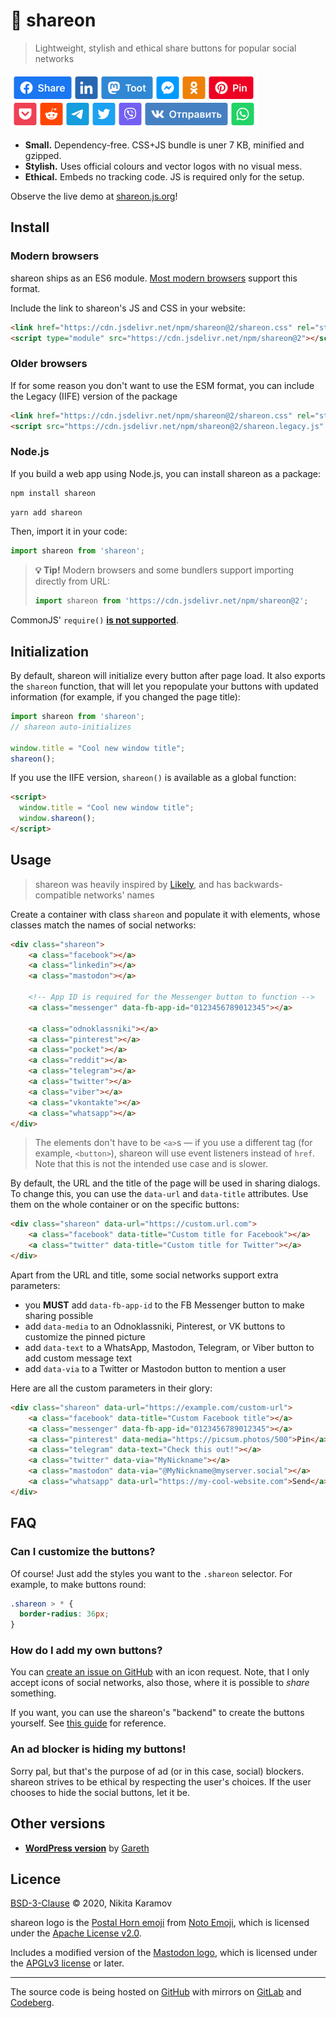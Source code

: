 📯 shareon
==========

> Lightweight, stylish and ethical share buttons for popular social networks

<img src="assets/demo@2x.png" height="90" width="395" alt="demo: shareon buttons for various popular social networks">

- **Small.** Dependency-free. CSS+JS bundle is uner 7 KB, minified and gzipped.
- **Stylish.** Uses official colours and vector logos with no visual mess.
- **Ethical.** Embeds no tracking code. JS is required only for the setup.

Observe the live demo at [shareon.js.org](https://shareon.js.org/)!

Install
-------

### Modern browsers

shareon ships as an ES6 module.
[Most modern browsers](https://caniuse.com/es6-module) support this format.

Include the link to shareon's JS and CSS in your website:

```html
<link href="https://cdn.jsdelivr.net/npm/shareon@2/shareon.css" rel="stylesheet">
<script type="module" src="https://cdn.jsdelivr.net/npm/shareon@2"></script>
```

### Older browsers

If for some reason you don't want to use the ESM format, you can include the
Legacy (IIFE) version of the package

```html
<link href="https://cdn.jsdelivr.net/npm/shareon@2/shareon.css" rel="stylesheet">
<script src="https://cdn.jsdelivr.net/npm/shareon@2/shareon.legacy.js" type="text/javascript"></script>
```

### Node.js

If you build a web app using Node.js, you can install shareon as a package:

```sh
npm install shareon
```

```sh
yarn add shareon
```

Then, import it in your code:

```js
import shareon from 'shareon';
```

> **💡 Tip!** Modern browsers and some bundlers support importing directly from
> URL:
>
> ```js
> import shareon from 'https://cdn.jsdelivr.net/npm/shareon@2';
> ```

CommonJS' `require()` [**is not supported**](https://gist.github.com/sindresorhus/a39789f98801d908bbc7ff3ecc99d99c).

Initialization
--------------

By default, shareon will initialize every button after page load. It also
exports the `shareon` function, that will let you repopulate your buttons with
updated information (for example, if you changed the page title):

```js
import shareon from 'shareon';
// shareon auto-initializes

window.title = "Cool new window title";
shareon();
```

If you use the IIFE version, `shareon()` is available as a global function:

```html
<script>
  window.title = "Cool new window title";
  window.shareon();
</script>
```

Usage
-----

> shareon was heavily inspired by
> [Likely](https://ilyabirman.net/projects/likely/),
> and has backwards-compatible networks' names

Create a container with class `shareon` and populate it with elements, whose
classes match the names of social networks:

```html
<div class="shareon">
    <a class="facebook"></a>
    <a class="linkedin"></a>
    <a class="mastodon"></a>

    <!-- App ID is required for the Messenger button to function -->
    <a class="messenger" data-fb-app-id="0123456789012345"></a>

    <a class="odnoklassniki"></a>
    <a class="pinterest"></a>
    <a class="pocket"></a>
    <a class="reddit"></a>
    <a class="telegram"></a>
    <a class="twitter"></a>
    <a class="viber"></a>
    <a class="vkontakte"></a>
    <a class="whatsapp"></a>
</div>
```

> The elements don't have to be `<a>`s — if you use a different tag (for example,
`<button>`), shareon will use event listeners instead of `href`. Note that this
is not the intended use case and is slower.

By default, the URL and the title of the page will be used in sharing dialogs.
To change this, you can use the `data-url` and `data-title` attributes. Use them
on the whole container or on the specific buttons:

```html
<div class="shareon" data-url="https://custom.url.com">
    <a class="facebook" data-title="Custom title for Facebook"></a>
    <a class="twitter" data-title="Custom title for Twitter"></a>
</div>
```

Apart from the URL and title, some social networks support extra parameters:

- you **MUST** add `data-fb-app-id` to the FB Messenger button to make
  sharing possible
- add `data-media` to an Odnoklassniki, Pinterest, or VK buttons to customize
  the pinned picture
- add `data-text` to a WhatsApp, Mastodon, Telegram, or Viber button to add
  custom message text
- add `data-via` to a Twitter or Mastodon button to mention a user

Here are all the custom parameters in their glory:

```html
<div class="shareon" data-url="https://example.com/custom-url">
    <a class="facebook" data-title="Custom Facebook title"></a>
    <a class="messenger" data-fb-app-id="0123456789012345"></a>
    <a class="pinterest" data-media="https://picsum.photos/500">Pin</a>
    <a class="telegram" data-text="Check this out!"></a>
    <a class="twitter" data-via="MyNickname"></a>
    <a class="mastodon" data-via="@MyNickname@myserver.social"></a>
    <a class="whatsapp" data-url="https://my-cool-website.com">Send</a>
</div>
```

FAQ
---

### Can I customize the buttons?

Of course! Just add the styles you want to the `.shareon` selector. For example,
to make buttons round:

```css
.shareon > * {
  border-radius: 36px;
}
```

### How do I add my own buttons?

You can
[create an issue on GitHub](https://github.com/NickKaramoff/shareon/issues/new)
with an icon request. Note, that I only accept icons of social networks, also
those, where it is possible to _share_ something.

If you want, you can use the shareon's "backend" to create the buttons yourself.
See
[this guide](https://github.com/NickKaramoff/shareon/issues/6#issuecomment-657222019)
for reference.

### An ad blocker is hiding my buttons!

Sorry pal, but that's the purpose of ad (or in this case, social) blockers.
shareon strives to be ethical by respecting the user's choices. If the user
chooses to hide the social buttons, let it be.

Other versions
--------------

- [**WordPress version**](https://wordpress.org/plugins/shareon/) by [Gareth](https://github.com/gareth-gillman)

Licence
-------

[BSD-3-Clause](https://spdx.org/licenses/BSD-3-Clause.html) © 2020, Nikita Karamov

shareon logo is the
[Postal Horn emoji](https://github.com/googlefonts/noto-emoji/blob/v2020-09-16-unicode13_1/svg/emoji_u1f4ef.svg)
from
[Noto Emoji](https://github.com/googlefonts/noto-emoji/tree/v2020-09-16-unicode13_1),
which is licensed under the
[Apache License v2.0](https://github.com/googlefonts/noto-emoji/blob/v2020-09-16-unicode13_1/LICENSE).

Includes a modified version of the
[Mastodon logo](https://commons.wikimedia.org/wiki/File:Mastodon_Logotype_%28Simple%29.svg),
which is licensed under the
[APGLv3 license](https://www.gnu.org/licenses/agpl.html) or later.

----

The source code is being hosted
on [GitHub](https://github.com/NickKaramoff/shareon) with mirrors
on [GitLab](https://gitlab.com/NickKaramoff/shareon)
and [Codeberg](https://codeberg.org/NickKaramoff/shareon).
